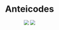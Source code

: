 <center><h1>Anteicodes</h1></center>
<p align="center">
<img src="https://img.shields.io/badge/dynamic/json?label=Member&query=%24.approximate_member_count&url=https%3A%2F%2Fdiscord.com%2Fapi%2Fv8%2Finvites%2FjJQ4fFN9ZY%3Fwith_counts%3Dtrue&color=blueviolet&style=fla&logo=discord">&nbsp;<img src="https://img.shields.io/badge/dynamic/json?color=blueviolet&label=Online&query=%24.approximate_presence_count&url=https%3A%2F%2Fdiscord.com%2Fapi%2Fv8%2Finvites%2FjJQ4fFN9ZY%3Fwith_counts%3Dtrue&logo=discord"></p>